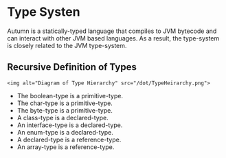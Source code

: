  
# Type Systen

Autumn is a statically-typed language that compiles to JVM bytecode and can interact with other JVM based languages. 
As a result, the type-system is closely related to the JVM type-system. 


## Recursive Definition of Types

`<img alt="Diagram of Type Hierarchy" src="/dot/TypeHeirarchy.png">`

+ The boolean-type is a primitive-type.
+ The char-type is a primitive-type. 
+ The byte-type is a primitive-type.
+ A class-type is a declared-type.
+ An interface-type is a declared-type.
+ An enum-type is a declared-type. 
+ A declared-type is a reference-type. 
+ An array-type is a reference-type. 














